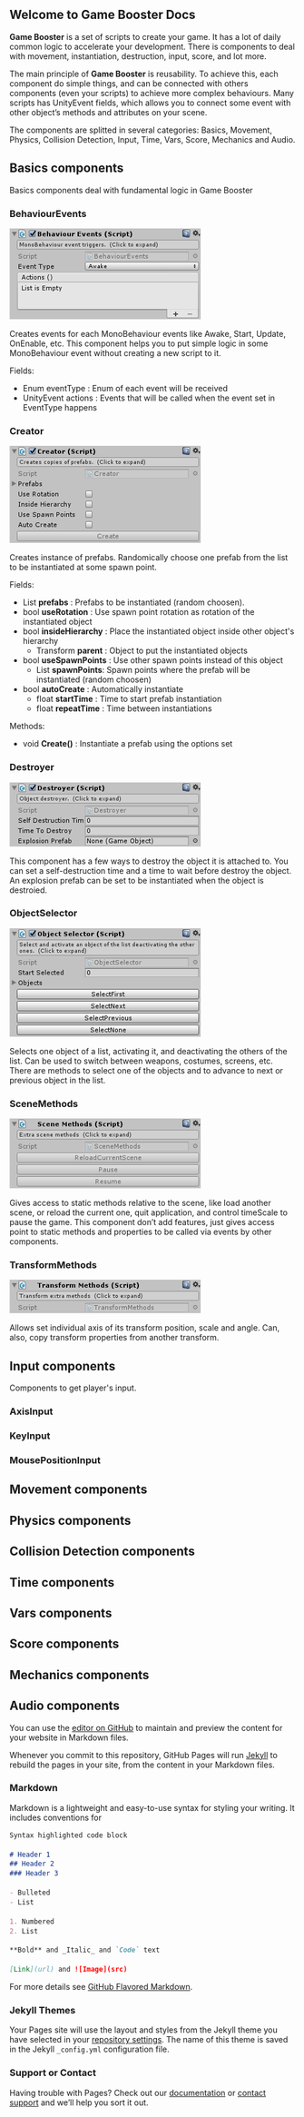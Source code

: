## Welcome to Game Booster Docs

**Game Booster** is a set of scripts to create your game. It has a lot of daily common logic to accelerate your development. There is components to deal with movement, instantiation, destruction, input, score, and lot more.

The main principle of **Game Booster** is reusability. To achieve this, each component do simple things, and can be connected with others components (even your scripts) to achieve more complex behaviours. Many scripts has UnityEvent fields, which allows you to connect some event with other object’s methods and attributes on your scene.

The components are splitted in several categories: Basics, Movement, Physics, Collision Detection, Input, Time, Vars, Score, Mechanics and Audio.

## Basics components

Basics components deal with fundamental logic in Game Booster

### BehaviourEvents

![Image](images/BehaviourEvents.png)

Creates events for each MonoBehaviour events like Awake, Start, Update, OnEnable, etc. This component helps you to put simple logic in some MonoBehaviour event without creating a new script to it.

Fields:
- Enum eventType : Enum of each event will be received
- UnityEvent actions : Events that will be called when the event set in EventType happens

### Creator

![Image](images/Creator.png)

Creates instance of prefabs. Randomically choose one prefab from the list to be instantiated at some spawn point.

Fields:
- List<GameObject> **prefabs** : Prefabs to be instantiated (random choosen).
- bool **useRotation** : Use spawn point rotation as rotation of the instantiated object
- bool **insideHierarchy** : Place the instantiated object inside other object's hierarchy
  - Transform **parent** : Object to put the instantiated objects
- bool **useSpawnPoints** : Use other spawn points instead of this object
  - List<Transform> **spawnPoints**: Spawn points where the prefab will be instantiated (random choosen)
- bool **autoCreate** : Automatically instantiate
  - float **startTime** : Time to start prefab instantiation
  - float **repeatTime** : Time between instantiations

Methods:
- void **Create()** : Instantiate a prefab using the options set

### Destroyer

![Image](images/Destroyer.png)

This component has a few ways to destroy the object it is attached to. You can set a self-destruction time and a time to wait before destroy the object. An explosion prefab can be set to be instantiated when the object is destroied.

### ObjectSelector

![Image](images/ObjectSelector.png)

Selects one object of a list, activating it, and deactivating the others of the list. Can be used to switch between weapons, costumes, screens, etc. There are methods to select one of the objects and to advance to next or previous object in the list.

### SceneMethods

![Image](images/SceneMethods.png)

Gives access to static methods relative to the scene, like load another scene, or reload the current one, quit application, and control timeScale to pause the game. This component don’t add features, just gives access point to static methods and properties to be called via events by other components.

### TransformMethods

![Image](images/TransformMethods.png)

Allows set individual axis of its transform position, scale and angle. Can, also, copy transform properties from another transform.

## Input components

Components to get player's input.

### AxisInput

### KeyInput
### MousePositionInput

## Movement components



## Physics components
## Collision Detection components
## Time components
## Vars components
## Score components
## Mechanics components
## Audio components



You can use the [editor on GitHub](https://github.com/raphaelmarques2/GameBoosterDocs/edit/master/README.md) to maintain and preview the content for your website in Markdown files.

Whenever you commit to this repository, GitHub Pages will run [Jekyll](https://jekyllrb.com/) to rebuild the pages in your site, from the content in your Markdown files.

### Markdown

Markdown is a lightweight and easy-to-use syntax for styling your writing. It includes conventions for

```markdown
Syntax highlighted code block

# Header 1
## Header 2
### Header 3

- Bulleted
- List

1. Numbered
2. List

**Bold** and _Italic_ and `Code` text

[Link](url) and ![Image](src)
```

For more details see [GitHub Flavored Markdown](https://guides.github.com/features/mastering-markdown/).

### Jekyll Themes

Your Pages site will use the layout and styles from the Jekyll theme you have selected in your [repository settings](https://github.com/raphaelmarques2/GameBoosterDocs/settings). The name of this theme is saved in the Jekyll `_config.yml` configuration file.

### Support or Contact

Having trouble with Pages? Check out our [documentation](https://help.github.com/categories/github-pages-basics/) or [contact support](https://github.com/contact) and we’ll help you sort it out.
